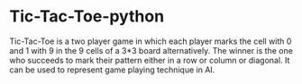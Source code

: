 # Tic-Tac-Toe-python
Tic-Tac-Toe is a two player game in which each player marks the cell with 0 and 1 with 9 in the 9 cells of a 3*3 board alternatively. The winner is the one who succeeds to mark their pattern either in a row or column or diagonal. It can be used to represent game playing technique in AI.
